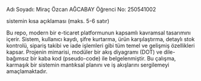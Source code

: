 Adı Soyadı: Miraç Özcan AĞCABAY
Öğrenci No: 250541002

sistemin kısa açıklaması (maks. 5-6 satır)

Bu repo, modern bir e-ticaret platformunun kapsamlı kavramsal tasarımını içerir. Sistem, kullanıcı kaydı, şifre kurtarma, ürün karşılaştırma, detaylı stok kontrolü, sipariş takibi ve iade işlemleri gibi tüm temel ve gelişmiş özellikleri kapsar. Projenin mimarisi, modüler bir akış diyagramı (DOT) ve dile-bağımsız bir kaba kod (pseudo-code) ile belgelenmiştir. Bu çalışma, karmaşık bir sistemin mantıksal planını ve iş akışlarını sergilemeyi amaçlamaktadır.
